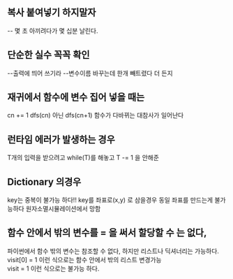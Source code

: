 ## 복사 붙여넣기 하지말자 
-- 몇 초 아끼려다가 몇 십분 날린다.
## 단순한 실수 꼭꼭 확인
--출력에 띄어 쓰기라
--변수이름 바꾸는데 한개 빼트렸다 더 든지
## 재귀에서 함수에 변수 집어 넣을 때는 
  cn += 1
  dfs(cn)
  아닌
  dfs(cn+1)
  함수가 다바뀌는 대참사가 일어난다
## 런타임 에러가 발생하는 경우
  T개의 입력을 받으려고 while(T)를 해놓고
  T -= 1 을 안해준 
## Dictionary 의경우
  key는 중복이 불가능 하다!! key를 좌표로(x,y) 로 삼을경우 동일 좌표를 만드는게 불가능하다
  원자소멸시뮬레이션에서 망함
## 함수 안에서 밖의 변수를 = 을 써서 할당할 수 는 없다,
  파이썬에서 함수 밖의 변수는 참조할 수 없다, 하지만 리스트나 딕셔너리는 가능하다. <br/>
  visit[0] = 1 이런 식으로는 함수 안에서 밖의 리스트 변경가능<br/>
  visit = 1 이런 식으로는 불가능 하다.
  <br/>
